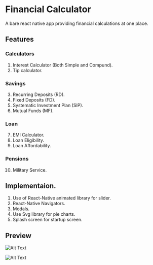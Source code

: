 # Financial Calculator

A bare react native app providing financial calculations at one place.

## Features
### Calculators
1. Interest Calculator (Both Simple and Compund).
2. Tip calculator.
### Savings
3. Recurring Deposits (RD).
4. Fixed Deposits (FD).
5. Systematic Investment Plan (SIP).
6. Mutual Funds (MF).
### Loan
7. EMI Calculator.
8. Loan Eligibility.
9. Loan Affordability.
### Pensions
10. Military Service.

<!-- Use the package manager [pip](https://pip.pypa.io/en/stable/) to install foobar.

```bash
pip install foobar
``` -->

## Implementaion.

1. Use of React-Native animated library for slider.
2. React-Native Navigators.
3. Modals.
4. Use Svg library for pie charts.
5. Splash screen for startup screen.


## Preview

![Alt Text](https://media.giphy.com/media/LqTwJGbX8yUIvNfLe3/giphy.gif)

![Alt Text](https://media.giphy.com/media/WQUZzl9ZteG0gga9AT/giphy.gif)

